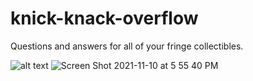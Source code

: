# knick-knack-overflow
Questions and answers for all of your fringe collectibles.

![alt text](https://covetly-prod-images.azureedge.net/9f4c6bcf-d02e-4fe6-bfde-44578c7a4c16-400x400.png)
![Screen Shot 2021-11-10 at 5 55 40 PM](https://user-images.githubusercontent.com/22042885/141212893-d34ce4be-fc74-44d4-b57e-56f70a3f6a32.png)

